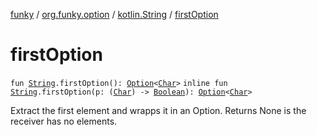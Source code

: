 [funky](../../index.md) / [org.funky.option](../index.md) / [kotlin.String](index.md) / [firstOption](.)

# firstOption

`fun `[`String`](https://kotlinlang.org/api/latest/jvm/stdlib/kotlin/-string/index.html)`.firstOption(): `[`Option`](../-option/index.md)`<`[`Char`](https://kotlinlang.org/api/latest/jvm/stdlib/kotlin/-char/index.html)`>`
`inline fun `[`String`](https://kotlinlang.org/api/latest/jvm/stdlib/kotlin/-string/index.html)`.firstOption(p: (`[`Char`](https://kotlinlang.org/api/latest/jvm/stdlib/kotlin/-char/index.html)`) -> `[`Boolean`](https://kotlinlang.org/api/latest/jvm/stdlib/kotlin/-boolean/index.html)`): `[`Option`](../-option/index.md)`<`[`Char`](https://kotlinlang.org/api/latest/jvm/stdlib/kotlin/-char/index.html)`>`

Extract the first element and wrapps it in an Option. Returns None is the receiver has no elements.


